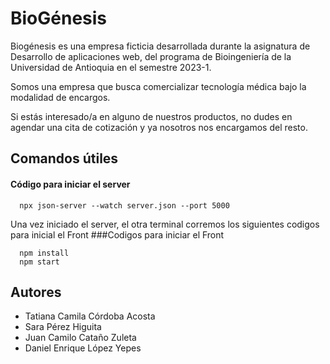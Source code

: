 
# BioGénesis

Biogénesis es una empresa ficticia desarrollada durante la asignatura de Desarrollo de aplicaciones web, del programa de Bioingeniería de la Universidad de Antioquia en el semestre 2023-1.

Somos una empresa que busca comercializar tecnología médica bajo la modalidad de encargos.

Si estás interesado/a en alguno de nuestros productos, no dudes en agendar una cita de cotización y ya nosotros nos encargamos del resto.

## Comandos útiles

#### Código para iniciar el server

```
  npx json-server --watch server.json --port 5000
```
Una vez iniciado el server, el otra terminal corremos los siguientes codigos para inicial el Front
###Codigos para iniciar el Front

```
  npm install
  npm start
```
## Autores


- Tatiana Camila Córdoba Acosta
- Sara Pérez Higuita
- Juan Camilo Cataño Zuleta
- Daniel Enrique López Yepes
